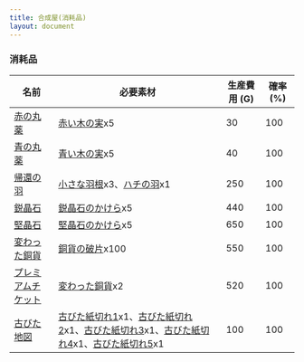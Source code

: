```yaml
---
title: 合成屋(消耗品)
layout: document
---
```

### 消耗品

|名前|必要素材|生産費用 (G)|確率 (%)|
|---|---|---|---|
|[赤の丸薬](赤の丸薬)|[赤い木の実](赤い木の実)x5|30|100|
|[青の丸薬](青の丸薬)|[青い木の実](青い木の実)x5|40|100|
|[帰還の羽](帰還の羽)|[小さな羽根](小さな羽根)x3、[ハチの羽](ハチの羽)x1|250|100|
|[鋭晶石](鋭晶石)|[鋭晶石のかけら](鋭晶石のかけら)x5|440|100|
|[堅晶石](堅晶石)|[堅晶石のかけら](堅晶石のかけら)x5|650|100|
|[変わった銅貨](変わった銅貨)|[銅貨の破片](銅貨の破片)x100|550|100|
|[プレミアムチケット](プレミアムチケット)|[変わった銅貨](変わった銅貨)x2|520|100|
|[古びた地図](古びた地図)|[古びた紙切れ1](古びた紙切れ1)x1、[古びた紙切れ2](古びた紙切れ2)x1、[古びた紙切れ3](古びた紙切れ3)x1、[古びた紙切れ4](古びた紙切れ4)x1、[古びた紙切れ5](古びた紙切れ5)x1|100|100|
